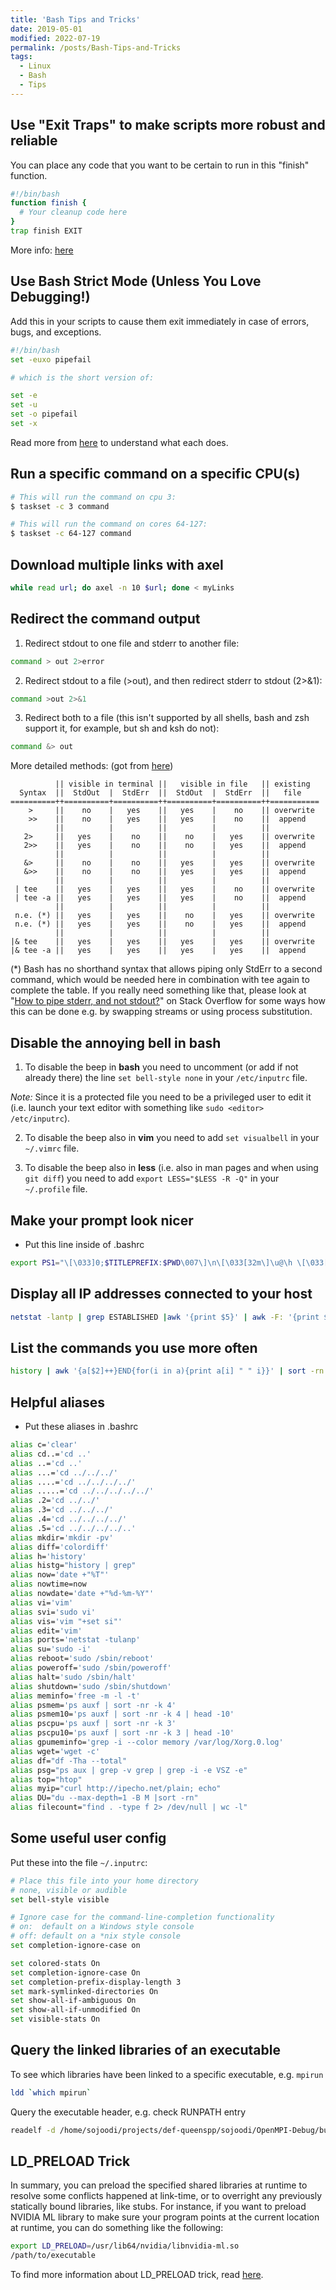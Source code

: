 ```yaml
---
title: 'Bash Tips and Tricks'
date: 2019-05-01
modified: 2022-07-19
permalink: /posts/Bash-Tips-and-Tricks
tags:
  - Linux
  - Bash
  - Tips
---
```


## Use "Exit Traps" to make scripts more robust and reliable

You can place any code that you want to be certain to run in this "finish" function.

```bash
#!/bin/bash
function finish {
  # Your cleanup code here
}
trap finish EXIT
```

More info: [here](http://redsymbol.net/articles/bash-exit-traps/)

## Use Bash Strict Mode (Unless You Love Debugging!)

Add this in your scripts to cause them exit immediately in case of errors, bugs, and exceptions.

```bash
#!/bin/bash
set -euxo pipefail

# which is the short version of:

set -e
set -u
set -o pipefail
set -x
```

Read more from [here](http://redsymbol.net/articles/unofficial-bash-strict-mode/) to understand what each does.

## Run a specific command on a specific CPU(s)

```bash
# This will run the command on cpu 3:
$ taskset -c 3 command

# This will run the command on cores 64-127:
$ taskset -c 64-127 command
```

## Download multiple links with axel

```bash
while read url; do axel -n 10 $url; done < myLinks
```

## Redirect the command output

1. Redirect stdout to one file and stderr to another file:

```bash
command > out 2>error
```

2. Redirect stdout to a file (>out), and then redirect stderr to stdout (2>&1):

```bash
command >out 2>&1
```

3. Redirect both to a file (this isn't supported by all shells, bash and zsh support it, for example, but sh and ksh do not):

```bash
command &> out
```

More detailed methods: (got from [here](https://askubuntu.com/a/731237))

              || visible in terminal ||   visible in file   || existing
      Syntax  ||  StdOut  |  StdErr  ||  StdOut  |  StdErr  ||   file   
    ==========++==========+==========++==========+==========++===========
        >     ||    no    |   yes    ||   yes    |    no    || overwrite
        >>    ||    no    |   yes    ||   yes    |    no    ||  append
              ||          |          ||          |          ||
       2>     ||   yes    |    no    ||    no    |   yes    || overwrite
       2>>    ||   yes    |    no    ||    no    |   yes    ||  append
              ||          |          ||          |          ||
       &>     ||    no    |    no    ||   yes    |   yes    || overwrite
       &>>    ||    no    |    no    ||   yes    |   yes    ||  append
              ||          |          ||          |          ||
     | tee    ||   yes    |   yes    ||   yes    |    no    || overwrite
     | tee -a ||   yes    |   yes    ||   yes    |    no    ||  append
              ||          |          ||          |          ||
     n.e. (*) ||   yes    |   yes    ||    no    |   yes    || overwrite
     n.e. (*) ||   yes    |   yes    ||    no    |   yes    ||  append
              ||          |          ||          |          ||
    |& tee    ||   yes    |   yes    ||   yes    |   yes    || overwrite
    |& tee -a ||   yes    |   yes    ||   yes    |   yes    ||  append

(*) Bash has no shorthand syntax that allows piping only StdErr to a second command, which would be needed here in combination with tee again to complete the table. If you really need something like that, please look at "[How to pipe stderr, and not stdout?](https://stackoverflow.com/questions/2342826/how-can-i-pipe-stderr-and-not-stdout)" on Stack Overflow for some ways how this can be done e.g. by swapping streams or using process substitution.

## Disable the annoying bell in bash

1. To disable the beep in __bash__ you need to uncomment (or add if not already there) the line `set bell-style none` in your `/etc/inputrc` file.

_Note:_ Since it is a protected file you need to be a privileged user to edit it (i.e. launch your text editor with something like `sudo <editor> /etc/inputrc`).

2. To disable the beep also in __vim__ you need to add `set visualbell` in your `~/.vimrc` file.

3. To disable the beep also in __less__ (i.e. also in man pages and when using `git diff`) you need to add `export LESS="$LESS -R -Q"` in your `~/.profile` file.

## Make your prompt look nicer

- Put this line inside of .bashrc

```bash
export PS1="\[\033]0;$TITLEPREFIX:$PWD\007\]\n\[\033[32m\]\u@\h \[\033[35m\]$MSYSTEM \[\033[33m\]\w\[\033[36m\]\[\033[0m\]\n$ "
```

## Display all IP addresses connected to your host

```bash
netstat -lantp | grep ESTABLISHED |awk '{print $5}' | awk -F: '{print $1}' | sort -u
```

## List the commands you use more often

```bash
history | awk '{a[$2]++}END{for(i in a){print a[i] " " i}}' | sort -rn | head
```

## Helpful aliases

- Put these aliases in .bashrc

```bash
alias c='clear'
alias cd..='cd ..'
alias ..='cd ..'
alias ...='cd ../../../'
alias ....='cd ../../../../'
alias .....='cd ../../../../../'
alias .2='cd ../../'
alias .3='cd ../../../'
alias .4='cd ../../../../'
alias .5='cd ../../../../..'
alias mkdir='mkdir -pv'
alias diff='colordiff'
alias h='history'
alias histg="history | grep"
alias now='date +"%T"'
alias nowtime=now
alias nowdate='date +"%d-%m-%Y"'
alias vi='vim'
alias svi='sudo vi'
alias vis='vim "+set si"'
alias edit='vim'
alias ports='netstat -tulanp'
alias su='sudo -i'
alias reboot='sudo /sbin/reboot'
alias poweroff='sudo /sbin/poweroff'
alias halt='sudo /sbin/halt'
alias shutdown='sudo /sbin/shutdown'
alias meminfo='free -m -l -t'
alias psmem='ps auxf | sort -nr -k 4'
alias psmem10='ps auxf | sort -nr -k 4 | head -10'
alias pscpu='ps auxf | sort -nr -k 3'
alias pscpu10='ps auxf | sort -nr -k 3 | head -10'
alias gpumeminfo='grep -i --color memory /var/log/Xorg.0.log'
alias wget='wget -c'
alias df="df -Tha --total"
alias psg="ps aux | grep -v grep | grep -i -e VSZ -e"
alias top="htop"
alias myip="curl http://ipecho.net/plain; echo"
alias DU="du --max-depth=1 -B M |sort -rn"
alias filecount="find . -type f 2> /dev/null | wc -l"
```

## Some useful user config

Put these into the file `~/.inputrc`:

```bash
# Place this file into your home directory
# none, visible or audible
set bell-style visible

# Ignore case for the command-line-completion functionality
# on:  default on a Windows style console
# off: default on a *nix style console
set completion-ignore-case on

set colored-stats On
set completion-ignore-case On
set completion-prefix-display-length 3
set mark-symlinked-directories On
set show-all-if-ambiguous On
set show-all-if-unmodified On
set visible-stats On
```

## Query the linked libraries of an executable

To see which libraries have been linked to a specific executable, e.g. `mpirun`

```bash
ldd `which mpirun`
```

Query the executable header, e.g. check RUNPATH entry

```bash
readelf -d /home/sojoodi/projects/def-queenspp/sojoodi/OpenMPI-Debug/build/bin/mpirun | grep RUNPATH
```

## LD_PRELOAD Trick

In summary, you can preload the specified shared libraries at runtime to resolve some conflicts happened at link-time, or to overright any previously statically bound libraries, like stubs. For instance, if you want to preload NVIDIA ML library to make sure your program points at the current location at runtime, you can do something like the following:

```bash
export LD_PRELOAD=/usr/lib64/nvidia/libnvidia-ml.so
/path/to/executable
```

To find more information about LD_PRELOAD trick, read [here](https://www.baeldung.com/linux/ld_preload-trick-what-is).
